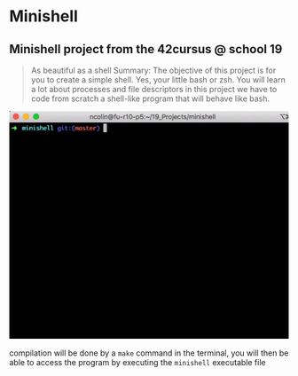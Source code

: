 # Minishell
## Minishell project from the 42cursus @ school 19
> As beautiful as a shell
> Summary: The objective of this project is for you to create a simple shell. Yes, your
> little bash or zsh. You will learn a lot about processes and file descriptors
> in this project we have to code from scratch a shell-like program that will behave like bash.

![DEMO](demo.gif)

compilation will be done by a `make` command in the terminal, you will then be able to access the program by executing the `minishell` executable file

